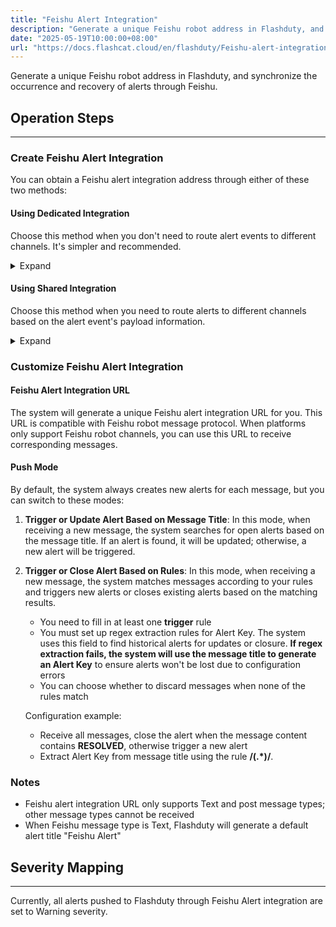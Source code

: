 ```yaml
---
title: "Feishu Alert Integration"
description: "Generate a unique Feishu robot address in Flashduty, and synchronize the occurrence and recovery of alerts through Feishu"
date: "2025-05-19T10:00:00+08:00"
url: "https://docs.flashcat.cloud/en/flashduty/Feishu-alert-integration-guide"
---
```


Generate a unique Feishu robot address in Flashduty, and synchronize the occurrence and recovery of alerts through Feishu.

<div class="hide">

## Operation Steps
---

### Create Feishu Alert Integration

You can obtain a Feishu alert integration address through either of these two methods:

#### Using Dedicated Integration

Choose this method when you don't need to route alert events to different channels. It's simpler and recommended.

<details>
  <summary>Expand</summary>
  
  1. Go to the Flashduty console, select **Channel**, and enter a specific channel's details page
  2. Select the **Integration** tab, click **Add Integration** to enter the integration page
  3. Choose **Feishu Alert** integration and click **Save** to generate a card
  4. Click the generated card to view the **Feishu Alert Integration URL**, copy it for later use, and you're done
    
</details>

#### Using Shared Integration

Choose this method when you need to route alerts to different channels based on the alert event's payload information.

<details>
  <summary>Expand</summary>
  
  1. Go to the Flashduty console, select **Integration Center => Alert Events** to enter the integration selection page
  2. Select **Feishu Alert** integration:
        - **Integration Name**: Define a name for the current integration
        - **Message Type**: Select Feishu alert message type, currently only Text and Markdown are supported
        - **Push Mode**: Choose when to trigger or recover alerts for Feishu notifications
  3. Copy the **Feishu Alert Integration URL** for later use
  4. Configure the default route and select the corresponding channel (after integration creation, you can go to `Routes` to configure more routing rules)
  5. Done
    
</details>
</div>

### Customize Feishu Alert Integration

#### Feishu Alert Integration URL

The system will generate a unique Feishu alert integration URL for you. This URL is compatible with Feishu robot message protocol. When platforms only support Feishu robot channels, you can use this URL to receive corresponding messages.

#### Push Mode

By default, the system always creates new alerts for each message, but you can switch to these modes:

1. **Trigger or Update Alert Based on Message Title**: In this mode, when receiving a new message, the system searches for open alerts based on the message title. If an alert is found, it will be updated; otherwise, a new alert will be triggered.
2. **Trigger or Close Alert Based on Rules**: In this mode, when receiving a new message, the system matches messages according to your rules and triggers new alerts or closes existing alerts based on the matching results.

   - You need to fill in at least one **trigger** rule
   - You must set up regex extraction rules for Alert Key. The system uses this field to find historical alerts for updates or closure. **If regex extraction fails, the system will use the message title to generate an Alert Key** to ensure alerts won't be lost due to configuration errors
   - You can choose whether to discard messages when none of the rules match

   Configuration example:

   - Receive all messages, close the alert when the message content contains **RESOLVED**, otherwise trigger a new alert
   - Extract Alert Key from message title using the rule **/(.*)/**.


### Notes
- Feishu alert integration URL only supports Text and post message types; other message types cannot be received
- When Feishu message type is Text, Flashduty will generate a default alert title "Feishu Alert"

## Severity Mapping
---

Currently, all alerts pushed to Flashduty through Feishu Alert integration are set to Warning severity.

